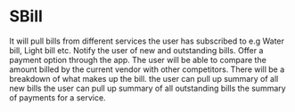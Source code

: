 # SBill
It will pull bills from different services the user has subscribed to e.g Water bill, Light bill etc.
Notify the user of new and outstanding bills.
Offer a payment option through the app.
The user will be able to compare the amount billed by the current vendor with other competitors.
There will be a breakdown of what makes up the bill.
the user can pull up summary of all new bills
the user can pull up summary of all outstanding bills
the summary of payments for a service.
